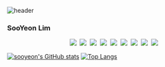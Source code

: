 ![header](https://capsule-render.vercel.app/api?text=🥰🐻💗&animation=fadeIn&type=Waving&color=timeGradient&fontAlign=80)

### SooYeon Lim
<p align="center">
  <img src="https://img.shields.io/badge/C++-00599C?style=flat&logo=C%2B%2B&logoColor=white"/></a>&nbsp 
  <img src="https://img.shields.io/badge/JAVA-007396?style=flat&logo=java&logoColor=white"></a>&nbsp 
  <img src="https://img.shields.io/badge/Python-3766AB?style=flat&logo=Python&logoColor=white"/></a>&nbsp 
  <img src="https://img.shields.io/badge/HTML-E34F26?style=flat&logo=HTML5&logoColor=white"/></a>&nbsp 
  <img src="https://img.shields.io/badge/JavaScript-F7DF1E?style=flat&logo=JavaScript&logoColor=white"/></a>&nbsp 
  <img src="https://img.shields.io/badge/C-A8B9CC?style=flat&logo=c&logoColor=white"/></a>&nbsp 
  <img src="https://img.shields.io/badge/c%23-%23239120.svg?style=flat&logo=c-sharp&logoColor=white"/></a>&nbsp 
  <img src="https://img.shields.io/badge/Kotlin-7F52FF?style=flat&logo=Kotlin&logoColor=white"/></a>&nbsp 
  <img src="https://img.shields.io/badge/mysql-4479A1?style=flat&logo=mysql&logoColor=white"></a>&nbsp 
</p>

[![sooyeon's GitHub stats](https://github-readme-stats.vercel.app/api?username=printyeon&line_height=24&hide_rank=true&&layout=compact&theme=white)](https://github.com/printyeon/printyeon)
[![Top Langs](https://github-readme-stats.vercel.app/api/top-langs/?username=printyeon&layout=compact&langs_count=8&theme=white)](https://github.com/printyeon?tab=repositories&q=&type=&language=java&sort=)
<!-- [![Readme Card](https://github-readme-stats.vercel.app/api/pin/?username=printyeon&repo=resume&show_owner=true&theme=white)](https://github.com/printyeon/resume) -->
<!-- [![Readme Card](https://github-readme-stats.vercel.app/api/pin/?username=printyeon&repo=manual-job&show_owner=true&theme=white)](https://github.com/printyeon/manual-job)-->



